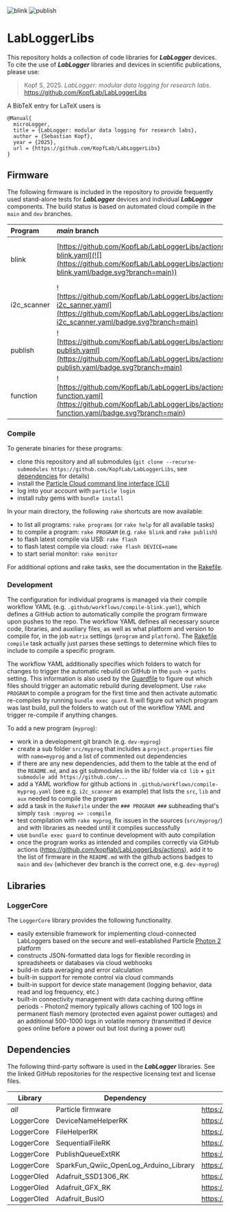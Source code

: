 ![blink](https://github.com/KopfLab/LabLoggerLibs/actions/workflows/compile-blink.yaml/badge.svg?branch=main) 
![publish](https://github.com/KopfLab/LabLoggerLibs/actions/workflows/compile-publish.yaml/badge.svg?branch=main)

# LabLoggerLibs

This repository holds a collection of code libraries for ***LabLogger*** devices. To cite the use of ***LabLogger*** libraries and devices in scientific publications, please use:

> Kopf S, 2025. _LabLogger: modular data logging for research labs_. <span>https://github.com/KopfLab/LabLoggerLibs<span>

A BibTeX entry for LaTeX users is

```
@Manual{
  microLogger,
  title = {LabLogger: modular data logging for research labs},
  author = {Sebastian Kopf},
  year = {2025},
  url = {https://github.com/KopfLab/LabLoggerLibs}
}
```

## Firmware

The following firmware is included in the repository to provide frequently used stand-alone tests for ***LabLogger*** devices and individual ***LabLogger*** components. The build status is based on automated cloud compile in the `main` and `dev` branches.

| Program  | *main* branch | *dev* branch  |
| :------- | :--- | :--- |
| blink    | [https://github.com/KopfLab/LabLoggerLibs/actions/workflows/compile-blink.yaml](![](https://github.com/KopfLab/LabLoggerLibs/actions/workflows/compile-blink.yaml/badge.svg?branch=main)) | ![https://github.com/KopfLab/LabLoggerLibs/actions/workflows/compile-blink.yaml](https://github.com/KopfLab/LabLoggerLibs/actions/workflows/compile-blink.yaml/badge.svg?branch=dev) |
| i2c_scanner    | ![https://github.com/KopfLab/LabLoggerLibs/actions/workflows/compile-i2c_sanner.yaml](https://github.com/KopfLab/LabLoggerLibs/actions/workflows/compile-i2c_scanner.yaml/badge.svg?branch=main) | ![https://github.com/KopfLab/LabLoggerLibs/actions/workflows/compile-i2c_scanner.yaml](https://github.com/KopfLab/LabLoggerLibs/actions/workflows/compile-i2c_scanner.yaml/badge.svg?branch=dev) |
| publish  | ![https://github.com/KopfLab/LabLoggerLibs/actions/workflows/compile-publish.yaml](https://github.com/KopfLab/LabLoggerLibs/actions/workflows/compile-publish.yaml/badge.svg?branch=main) | ![https://github.com/KopfLab/LabLoggerLibs/actions/workflows/compile-publish.yaml](https://github.com/KopfLab/LabLoggerLibs/actions/workflows/compile-publish.yaml/badge.svg?branch=dev) |
| function  | ![https://github.com/KopfLab/LabLoggerLibs/actions/workflows/compile-function.yaml](https://github.com/KopfLab/LabLoggerLibs/actions/workflows/compile-function.yaml/badge.svg?branch=main) | ![https://github.com/KopfLab/LabLoggerLibs/actions/workflows/compile-function.yaml](https://github.com/KopfLab/LabLoggerLibs/actions/workflows/compile-function.yaml/badge.svg?branch=dev) |

### Compile

To generate binaries for these programs:

 - clone this repository and all submodules (`git clone --recurse-submodules https://github.com/KopfLab/LabLoggerLibs`, see [dependencies](DEPENDENCIES.md) for details)
 - install the [Particle Cloud command line interface (CLI)](https://github.com/spark/particle-cli)
 - log into your account with `particle login`
 - install ruby gems with `bundle install`
 
In your main directory, the following `rake` shortcuts are now available:

- to list all programs: `rake programs` (or `rake help` for all available tasks)
- to compile a program: `rake PROGRAM` (e.g. `rake blink` and `rake publish`)
- to flash latest compile via USB: `rake flash`
- to flash latest compile via cloud: `rake flash DEVICE=name`
- to start serial monitor: `rake monitor`

For additional options and rake tasks, see the documentation in the [Rakefile](Rakefile).

### Development

The configuration for individual programs is managed via their compile workflow YAML (e.g. `.github/workflows/compile-blink.yaml`), which defines a GitHub action to automatically compile the program firmware upon pushes to the repo. The workflow YAML defines all necessary source code, libraries, and auxiliary files, as well as what platform and version to compile for, in the job `matrix` settings (`program` and `platform`). The [Rakefile](Rakefile) `compile` task actually just parses these settings to determine which files to include to compile a specific program. 

The workflow YAML additionally specifies which folders to watch for changes to trigger the automatic rebuild on GitHub in the `push` -> `paths` setting. This information is also used by the [Guardfile](Guardfile) to figure out which files should trigger an automatic rebuild during development. Use `rake PROGRAM` to compile a program for the first time and then activate automatic re-compiles by running `bundle exec guard`. It will figure out which program was last build, pull the folders to watch out of the workflow YAML and trigger re-compile if anything changes. 

To add a new program (`myprog`):

 - work in a development git branch (e.g. `dev-myprog`)
 - create a sub folder `src/myprog` that includes a `project.properties` file with `name=myprog` and a list of commented out dependencies
 - if there are any new dependencies, add them to the table at the end of the `README.md`, and as git submodules in the lib/ folder via `cd lib` + `git submodule add https://github.com/...`
 - add a YAML workflow for github actions in `.github/workflows/compile-myprog.yaml` (see e.g. `i2c_scanner` as example) that lists the `src`, `lib` and `aux` needed to compile the program
 - add a task in the `Rakefile` under the `### PROGRAM ###` subheading that's simply `task :myprog => :compile`
 - test compilation with `rake myprog`, fix issues in the sources (`src/myprog/`) and with libraries as needed until it compiles successfully
 - use `bundle exec guard` to continue development with auto compilation
 - once the program works as intended and compiles correctly via GitHub actions (https://github.com/kopflab/LabLoggerLibs/actions), add it to the list of firmware in the `README.md` with the github actions badges to `main` and `dev` (whichever dev branch is the correct one, e.g. `dev-myprog`)

## Libraries

### LoggerCore

The `LoggerCore` library provides the following functionality.

- easily extensible framework for implementing cloud-connected LabLoggers based on the secure and well-established Particle [Photon 2](https://docs.particle.io/reference/datasheets/wi-fi/photon-2-datasheet/) platform
- constructs JSON-formatted data logs for flexible recording in spreadsheets or databases via cloud webhooks
- build-in data averaging and error calculation
- built-in support for remote control via cloud commands
- built-in support for device state management (logging behavior, data read and log frequency, etc.)
- built-in connectivity management with data caching during offline periods - Photon2 memory typically allows caching of 100 logs in permanent flash memory (protected even against power outtages) and an additional 500-1000 logs in volatile memory (transmitted if device goes online before a power out but lost during a power out)

## Dependencies

The following third-party software is used in the ***LabLogger*** libraries. See the linked GitHub repositories for the respective licensing text and license files.

| **Library** | **Dependency**                         | **Website**                                                        | **License** |
|-------------|----------------------------------------|--------------------------------------------------------------------|-------------|
| *all*       | Particle firmware                      | https://github.com/particle-iot/device-os                          | LGPL3.0     |
| LoggerCore  | DeviceNameHelperRK                     | https://github.com/rickkas7/DeviceNameHelperRK                     | MIT         |
| LoggerCore  | FileHelperRK                           | https://github.com/rickkas7/FileHelperRK                           | MIT         |
| LoggerCore  | SequentialFileRK                       | https://github.com/rickkas7/SequentialFileRK                       | MIT         |
| LoggerCore  | PublishQueueExtRK                      | https://github.com/rickkas7/PublishQueueExtRK                      | MIT         |
| LoggerCore  | SparkFun_Qwiic_OpenLog_Arduino_Library | https://github.com/sparkfun/SparkFun_Qwiic_OpenLog_Arduino_Library | MIT         |
| LoggerOled  | Adafruit_SSD1306_RK                    | https://github.com/rickkas7/Adafruit_SSD1306_RK                    | BSD         |
| LoggerOled  | Adafruit_GFX_RK                        | https://github.com/rickkas7/Adafruit_GFX_RK                        | BSD         |
| LoggerOled  | Adafruit_BusIO                         | https://github.com/rickkas7/Adafruit_BusIO_RK                      | MIT         |


